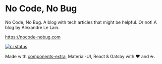 # No Code, No Bug

No Code, No Bug. A blog with tech articles that might be helpful. Or not! A blog by Alexandre Le Lain.

https://nocode-nobug.com

[![ci status](https://travis-ci.org/alexandre-lelain/nocode-nobug.svg?branch=master)](https://travis-ci.org/alexandre-lelain/nocode-nobug)

Made with [components-extra](https://components-extra.netlify.com/), Material-UI, React & Gatsby with ❤️ and ☕️.
